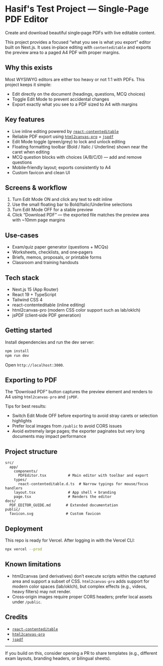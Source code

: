 # Hasif's Test Project — Single‑Page PDF Editor

Create and download beautiful single‑page PDFs with live editable content.

This project provides a focused “what you see is what you export” editor built on Next.js. It uses in‑place editing with `contenteditable` and exports the preview area to a paged A4 PDF with proper margins.

## Why this exists

Most WYSIWYG editors are either too heavy or not 1:1 with PDFs. This project keeps it simple:

- Edit directly on the document (headings, questions, MCQ choices)
- Toggle Edit Mode to prevent accidental changes
- Export exactly what you see to a PDF sized to A4 with margins

## Key features

- Live inline editing powered by [`react-contenteditable`](https://www.npmjs.com/package/react-contenteditable)
- Reliable PDF export using [`html2canvas-pro`](https://www.npmjs.com/package/html2canvas-pro) + [`jspdf`](https://www.npmjs.com/package/jspdf)
- Edit Mode toggle (green/grey) to lock and unlock editing
- Floating formatting toolbar (Bold / Italic / Underline) shown near the caret when editing
- MCQ question blocks with choices (A/B/C/D) — add and remove questions
- Mobile‑friendly layout; exports consistently to A4
- Custom favicon and clean UI

## Screens & workflow

1. Turn Edit Mode ON and click any text to edit inline
2. Use the small floating bar to Bold/Italic/Underline selections
3. Turn Edit Mode OFF for a stable preview
4. Click “Download PDF” — the exported file matches the preview area with ~10mm page margins

## Use‑cases

- Exam/quiz paper generator (questions + MCQs)
- Worksheets, checklists, and one‑pagers
- Briefs, memos, proposals, or printable forms
- Classroom and training handouts

## Tech stack

- Next.js 15 (App Router)
- React 19 + TypeScript
- Tailwind CSS 4
- react-contenteditable (inline editing)
- html2canvas-pro (modern CSS color support such as lab/oklch)
- jsPDF (client‑side PDF generation)

## Getting started

Install dependencies and run the dev server:

```bash
npm install
npm run dev
```

Open `http://localhost:3000`.

## Exporting to PDF

The “Download PDF” button captures the preview element and renders to A4 using `html2canvas-pro` and `jsPDF`.

Tips for best results:

- Switch Edit Mode OFF before exporting to avoid stray carets or selection highlights
- Prefer local images from `/public` to avoid CORS issues
- Avoid extremely large pages; the exporter paginates but very long documents may impact performance

## Project structure

```
src/
  app/
    components/
      PDFEditor.tsx          # Main editor with toolbar and export
    types/
      react-contenteditable.d.ts  # Narrow typings for mouse/focus handlers
    layout.tsx               # App shell + branding
    page.tsx                 # Renders the editor
docs/
  PDF_EDITOR_GUIDE.md       # Extended documentation
public/
  favicon.svg               # Custom favicon
```

## Deployment

This repo is ready for Vercel. After logging in with the Vercel CLI:

```bash
npx vercel --prod
```

## Known limitations

- html2canvas (and derivatives) don’t execute scripts within the captured area and support a subset of CSS. `html2canvas-pro` adds support for modern color spaces (lab/oklch), but complex effects (e.g., videos, heavy filters) may not render.
- Cross‑origin images require proper CORS headers; prefer local assets under `/public`.

## Credits

- [`react-contenteditable`](https://www.npmjs.com/package/react-contenteditable)
- [`html2canvas-pro`](https://www.npmjs.com/package/html2canvas-pro)
- [`jspdf`](https://www.npmjs.com/package/jspdf)

---

If you build on this, consider opening a PR to share templates (e.g., different exam layouts, branding headers, or bilingual sheets).
